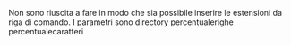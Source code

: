 Non sono riuscita a fare in modo che sia possibile inserire le estensioni da riga di comando. I parametri sono directory percentualerighe percentualecaratteri
